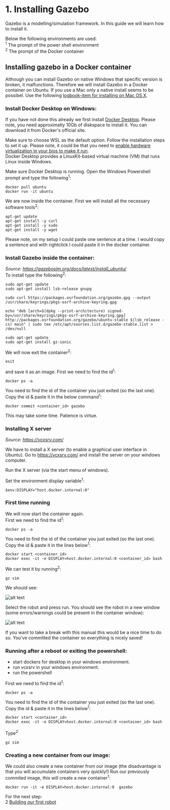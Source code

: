# 1. Installing Gazebo
Gazebo is a modelling/simulation framework. In this guide we will learn how to install it. 

Below the following environments are used:<br>
<sup>1</sup> The prompt of the power shell environment<br>
<sup>2</sup> The prompt of the Docker container<br>

## Installing gazebo in a Docker container
Although you can install Gazebo on native Windows that specific version is broken, it malfunctions. Therefore we will install Gazebo in a Docker container on Ubuntu. If you use a Mac only a native install seems to be possibel. Use the following [logbook-item for installing on Mac OS X](./Mac-OS-X/1_Installing_gazebo-Mac-OS-X.md).

### Install Docker Desktop on Windows:
If you have not done this already we first install [Docker Desktop](https://www.docker.com/products/docker-desktop/). Please note, you need approximatly 10Gb of diskspace to install it. You can download it from Docker's official site.

Make sure to choose WSL as the default option. Follow the installation steps to set it up. Please note, it could be that you need to [enable hardware virtualization in your bios to make it run](https://forums.docker.com/t/hardware-assisted-virtualization-and-data-execution-protection-must-be-enabled-in-the-bios/109073).   
Docker Desktop provides a LinuxKit-based virtual machine (VM) that runs Linux inside Windows. 

Make sure Docker Desktop is running. 
Open the Windows Powershell prompt and type the following<sup>1</sup>:

~~~
docker pull ubuntu
docker run -it ubuntu
~~~
We are now inside the container. First we will install all the necessary software tools<sup>2</sup>:
~~~
apt-get update
apt-get install -y curl
apt-get install -y sudo
apt-get install -y wget
~~~
Please note, on my setup I could paste one sentence at a time. I would copy a sentence and with rightclick I could paste it in the docker container.

### Install Gazebo inside the container:
*Source: https://gazebosim.org/docs/latest/install_ubuntu/<br>*
To install type the following<sup>2</sup>:
~~~
sudo apt-get update
sudo apt-get install lsb-release gnupg

sudo curl https://packages.osrfoundation.org/gazebo.gpg --output /usr/share/keyrings/pkgs-osrf-archive-keyring.gpg

echo "deb [arch=$(dpkg --print-architecture) signed-by=/usr/share/keyrings/pkgs-osrf-archive-keyring.gpg] http://packages.osrfoundation.org/gazebo/ubuntu-stable $(lsb_release -cs) main" | sudo tee /etc/apt/sources.list.d/gazebo-stable.list > /dev/null

sudo apt-get update
sudo apt-get install gz-ionic
~~~~
We will now exit the container<sup>2</sup>:
~~~
exit
~~~
and save it as an image. First we need to  find the id<sup>1</sup>:
~~~
docker ps -a
~~~
You need to find the id of the container you just exited (so the last one).<br>
Copy the id & paste it in the below command<sup>1</sup>:
~~~
docker commit <container_id> gazebo
~~~
This may take some time. Patience is virtue.

### Installing X server
*Source:  https://vcxsrv.com/*

We have to install a X server (to enable a graphical user interface in Ubuntu). Go to https://vcxsrv.com/ and install the server on your windows computer. 

Run the X server (via the start menu of windows).

Set the environment display variable<sup>1</sup>:
~~~
$env:DISPLAY="host.docker.internal:0"
~~~

### First time running

We will now start the container again.  
First we need to  find the id<sup>1</sup>:
~~~
docker ps -a
~~~
You need to find the id of the container you just exited (so the last one).<br>
Copy the id & paste it in the lines below<sup>1</sup>:
~~~
docker start <container_id>
docker exec -it -e DISPLAY=host.docker.internal:0 <container_id> bash
~~~

We can test it by running<sup>2</sup>:
~~~
gz sim
~~~
We should see:

![alt text](images/image-4.png)

Select the robot and press run. You should see the robot in a new window (some errors/warnings could be present in the container window):

![alt text](images/image-5.png)

If you want to take a break with this manual this would be a nice time to do so. You've committed the container so everything is nicely saved! 

### Running after a reboot or exiting the powershell:

- start dockers for desktop in your windows environment.
- run vcxsrv in your windows environment.
- run the powershell

First we need to  find the id<sup>1</sup>:
~~~
docker ps -a
~~~
You need to find the id of the container you just exited (so the last one).<br>
Copy the id & paste it in the lines below<sup>1</sup>:
~~~
docker start <container_id>
docker exec -it -e DISPLAY=host.docker.internal:0 <container_id> bash
~~~

Type<sup>2<sup>:
~~~
gz sim
~~~

### Creating a new container from our image:
We could also create a new container from our image (the disadvantage is that you will accumulate containers very quickly!)
Run our previously commited image, this will create a new container<sup>1</sup>:
~~~
docker run -it -e DISPLAY=host.docker.internal:0  gazebo
~~~

For the next step:  
2 [Building our first robot](./2_Building_our_first_robot.md)